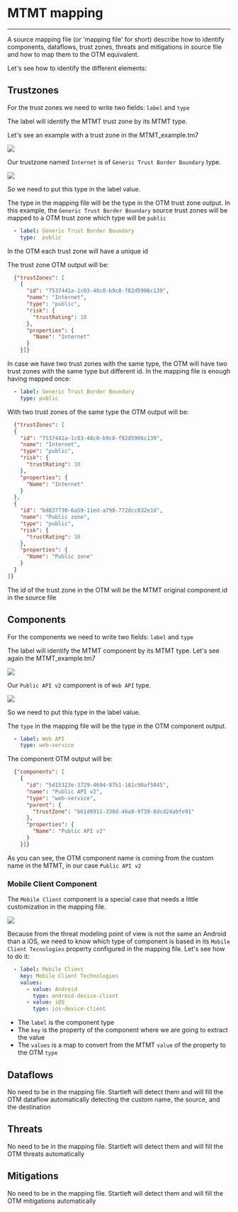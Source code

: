 # MTMT mapping

---

A source mapping file (or 'mapping file' for short) describe how to identify components, dataflows, trust zones, 
threats and mitigations in source file and how to map them to the OTM equivalent.

Let's see how to identify the different elements:


## Trustzones
For the trust zones we need to write two fields: ``label`` and ``type``

The label will identify the MTMT trust zone by its MTMT type. 

Let's see an example with a trust zone in the MTMT_example.tm7

![](img/MTMT_example.png)

Our trustzone named ``Internet`` is of ``Generic Trust Border Boundary`` type.



![](img/mtmt_generic_trust_boundary.png)

So we need to put this
type in the label value.

The type in the mapping file will be the type in the OTM trust zone output.
In this example, the `Generic Trust Border Boundary` source trust zones
will be mapped to a OTM trust zone which type will be `public`

```yaml
  - label: Generic Trust Border Boundary
    type:  public
```

In the OTM each trust zone will have a unique id 

The trust zone OTM output will be:
```json
  {"trustZones": [
    {
      "id": "7537441a-1c03-48c0-b9c8-f82d5906c139",
      "name": "Internet",
      "type": "public",
      "risk": {
        "trustRating": 10
      },
      "properties": {
        "Name": "Internet"
      }
    }]}
```

In case we have two trust zones with the same type, the OTM will have two trust zones
with the same type but different id. In the mapping file is enough having mapped once:
```yaml
  - label: Generic Trust Border Boundary
    type: public
```

With two trust zones of the same type the OTM output will be:
```json
  {"trustZones": [
  {
    "id": "7537441a-1c03-48c0-b9c8-f82d5906c139",
    "name": "Internet",
    "type": "public",
    "risk": {
      "trustRating": 10
    },
    "properties": {
      "Name": "Internet"
    }
  },
  {
    "id": "bd837730-6a59-11ed-a798-772dcc832e1d",
    "name": "Public zone",
    "type": "public",
    "risk": {
      "trustRating": 10
    },
    "properties": {
      "Name": "Public zone"
    }
  }
]}
```
The id of the trust zone in the OTM will be the MTMT original component id in the source file

## Components
For the components we need to write two fields: ``label`` and ``type``

The label will identify the MTMT component by its MTMT type. Let's see again the MTMT_example.tm7

![](img/MTMT_example.png)

Our ``Public API v2`` component is of ``Web API`` type.



![](img/mtmt_web_api_component.png)

So we need to put this type in the label value.

The ``type`` in the mapping file will be the type in the OTM component output.

```yaml
  - label: Web API
    type: web-service
```

The component OTM output will be:
```json
  {"components": [
    {
      "id": "5d15323e-3729-4694-87b1-181c90af5045",
      "name": "Public API v2",
      "type": "web-service",
      "parent": {
        "trustZone": "b61d6911-338d-46a8-9f39-8dcd24abfe91"
      },
      "properties": {
        "Name": "Public API v2"
      }
    }]}
```
As you can see, the OTM component name is coming from the custom name in the MTMT, in our case ``Public API v2``

### Mobile Client Component
The ``Mobile Client`` component is a special case that needs a little customization in the mapping file.

![](img/mtmt_mobile_android.png)

Because from the threat modeling point of view is not the same an Android than a iOS, we need
to know which type of component is based in its ``Mobile Client Tecnologies`` property configured in
the mapping file. Let's see how to do it:
```yaml
  - label: Mobile Client
    key: Mobile Client Technologies
    values:
      - value: Android
        type: android-device-client
      - value: iOS
        type: ios-device-client
```
- The ``label`` is the component type
- The ``key`` is the property of the component where we are going to extract the value
- The ``values`` is a map to convert from the MTMT ``value`` of the property to the OTM ``type``


## Dataflows
No need to be in the mapping file. Startleft will detect them and will fill the OTM dataflow automatically detecting
the custom name, the source, and the destination
## Threats
No need to be in the mapping file. Startleft will detect them and will fill the OTM threats automatically
## Mitigations
No need to be in the mapping file. Startleft will detect them and will fill the OTM mitigations automatically